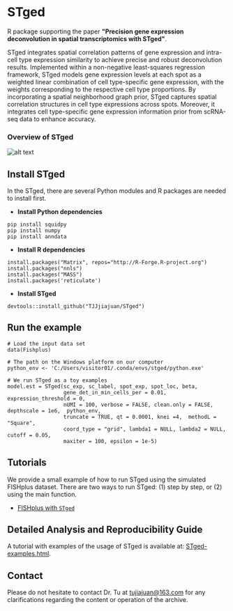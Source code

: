 # STged
R package supporting the paper **"Precision gene expression deconvolution in spatial transcriptomics with STged"**. 

STged integrates spatial correlation patterns of gene expression and intra-cell type expression similarity to achieve precise and robust deconvolution results. Implemented within a non-negative least-squares regression framework, STged models gene expression levels at each spot as a weighted linear combination of cell type-specific gene expression, with the weights corresponding to the respective cell type proportions. By incorporating a spatial neighborhood graph prior, STged captures spatial correlation structures in cell type expressions across spots. Moreover, it integrates cell type-specific gene expression information prior from scRNA-seq data to enhance accuracy.
### Overview of STged
![alt
text](https://github.com/TJJjiajuan/STged/blob/main/docs/STged_main.png?raw=true)

## Install STged
In the STged, there are several Python modules and R packages are needed to install first.
-   **Install Python dependencies**
``` buildoutcfg
pip install squidpy
pip install numpy
pip install anndata
```

-   **Install R dependencies**
``` buildoutcfg
install.packages("Matrix", repos="http://R-Forge.R-project.org")
install.packages("nnls")
install.packages("MASS")
install.packages('reticulate')
```

-   **Install STged**
``` buildoutcfg
devtools::install_github("TJJjiajuan/STged")
```

## Run the example
``` buildoutcfg
# Load the input data set
data(Fishplus)

# The path on the Windows platform on our computer
python_env <- 'C:/Users/visitor01/.conda/envs/stged/python.exe'

# We run STged as a toy examples
model.est = STged(sc_exp, sc_label, spot_exp, spot_loc, beta,
                  gene_det_in_min_cells_per = 0.01, expression_threshold = 0,
                  nUMI = 100, verbose = FALSE, clean.only = FALSE, depthscale = 1e6,  python_env,
                  truncate = TRUE, qt = 0.0001, knei =4,  methodL = "Square",
                  coord_type = "grid", lambda1 = NULL, lambda2 = NULL, cutoff = 0.05,
                  maxiter = 100, epsilon = 1e-5) 

```

## Tutorials
We provide a small example of how to run STged using the simulated FISHplus dataset. There are two ways to run STged: (1) step by step, or (2) using the main function.

- [FISHplus with `STged`](https://htmlpreview.github.io/?https://github.com/TJJjiajuan/STged/blob/main/docs/Demo_STged_FISH.html)
  
## Detailed Analysis and Reproducibility Guide
A tutorial with examples of the usage of STged is available at:
[STged-examples.html](https://github.com/TJJjiajuan/STged_example).

##  Contact

Please do not hesitate to contact Dr. Tu at tujiajuan@163.com for any clarifications regarding the content or operation of the archive.


